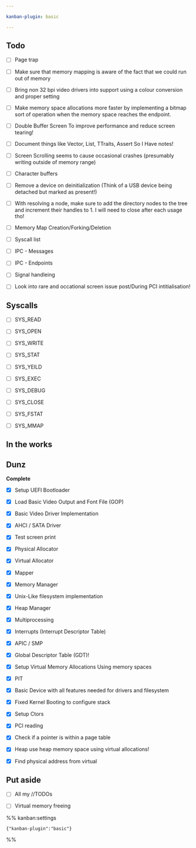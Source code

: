 ```yaml
---

kanban-plugin: basic

---
```


## Todo

- [ ] Page trap
- [ ] Make sure that memory mapping is aware of the fact that we could run out of memory
- [ ] Bring non 32 bpi video drivers into support using a colour conversion and proper setting
- [ ] Make memory space allocations more faster by implementing a bitmap sort of operation when the memory space reaches the endpoint.
- [ ] Double Buffer Screen To improve performance and reduce screen tearing!
- [ ] Document things like Vector, List, TTraits, Assert So I Have notes!
- [ ] Screen Scrolling seems to cause occasional crashes (presumably writing outside of memory range)
- [ ] Character buffers
- [ ] Remove a device on deinitialization (Think of a USB device being detached but marked as present!)
- [ ] With resolving a node, make sure to add the directory nodes to the tree and increment their handles to 1. I will need to close after each usage tho!
- [ ] Memory Map Creation/Forking/Deletion
- [ ] Syscall list
- [ ] IPC - Messages
- [ ] IPC - Endpoints
- [ ] Signal handleing
- [ ] Look into rare and occational screen issue post/During PCI intitialisation!


## Syscalls

- [ ] SYS_READ
- [ ] SYS_OPEN
- [ ] SYS_WRITE
- [ ] SYS_STAT
- [ ] SYS_YEILD
- [ ] SYS_EXEC
- [ ] SYS_DEBUG
- [ ] SYS_CLOSE
- [ ] SYS_FSTAT
- [ ] SYS_MMAP


## In the works



## Dunz

**Complete**
- [x] Setup UEFI Bootloader
- [x] Load Basic Video Output and Font File (GOP)
- [x] Basic Video Driver Implementation
- [x] AHCI / SATA Driver
- [x] Test screen print
- [x] Physical Allocator
- [x] Virtual Allocator
- [x] Mapper
- [x] Memory Manager
- [x] Unix-Like filesystem implementation
- [x] Heap Manager
- [x] Multiprocessing
- [x] Interrupts (Interrupt Descriptor Table)
- [x] APIC / SMP
- [x] Global Descriptor Table (GDT)!
- [x] Setup Virtual Memory Allocations Using memory spaces
- [x] PIT
- [x] Basic Device with all features needed for drivers and filesystem
- [x] Fixed Kernel Booting to configure stack
- [x] Setup Ctors
- [x] PCI reading
- [x] Check if a pointer is within a page table
- [x] Heap use heap memory space using virtual allocations!
- [x] Find physical address from virtual


## Put aside

- [ ] All my //TODOs
- [ ] Virtual memory freeing




%% kanban:settings
```
{"kanban-plugin":"basic"}
```
%%